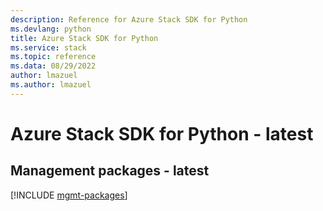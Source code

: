 ```yaml
---
description: Reference for Azure Stack SDK for Python
ms.devlang: python
title: Azure Stack SDK for Python
ms.service: stack
ms.topic: reference
ms.data: 08/29/2022
author: lmazuel
ms.author: lmazuel
---
```

# Azure Stack SDK for Python - latest

## Management packages - latest
[!INCLUDE [mgmt-packages](stack-mgmt-index.md)]